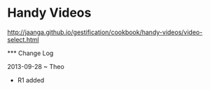 Handy Videos
============

http://jaanga.github.io/gestification/cookbook/handy-videos/video-select.html

*** Change Log

2013-09-28 ~ Theo
* R1 added